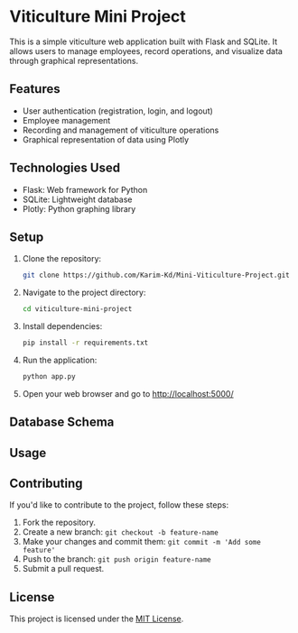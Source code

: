# Viticulture Mini Project

This is a simple viticulture web application built with Flask and SQLite. It allows users to manage employees, record operations, and visualize data through graphical representations.

## Features

- User authentication (registration, login, and logout)
- Employee management
- Recording and management of viticulture operations
- Graphical representation of data using Plotly

## Technologies Used

- Flask: Web framework for Python
- SQLite: Lightweight database
- Plotly: Python graphing library

## Setup

1. Clone the repository:

    ```bash
    git clone https://github.com/Karim-Kd/Mini-Viticulture-Project.git
    ```

2. Navigate to the project directory:

    ```bash
    cd viticulture-mini-project
    ```

3. Install dependencies:

    ```bash
    pip install -r requirements.txt
    ```

4. Run the application:

    ```bash
    python app.py
    ```

5. Open your web browser and go to [http://localhost:5000/](http://localhost:5000/)

## Database Schema


## Usage


## Contributing

If you'd like to contribute to the project, follow these steps:

1. Fork the repository.
2. Create a new branch: `git checkout -b feature-name`
3. Make your changes and commit them: `git commit -m 'Add some feature'`
4. Push to the branch: `git push origin feature-name`
5. Submit a pull request.

## License

This project is licensed under the [MIT License](LICENSE).
